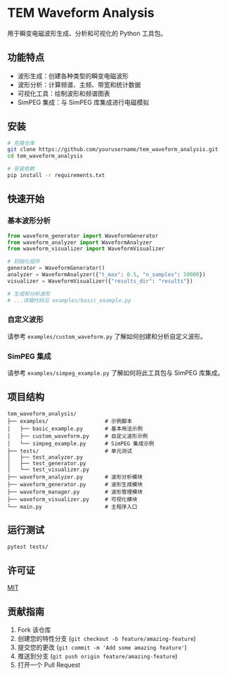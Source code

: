 # TEM Waveform Analysis

用于瞬变电磁波形生成、分析和可视化的 Python 工具包。

## 功能特点

- 波形生成：创建各种类型的瞬变电磁波形
- 波形分析：计算频谱、主频、带宽和统计数据
- 可视化工具：绘制波形和频谱图表
- SimPEG 集成：与 SimPEG 库集成进行电磁模拟

## 安装

```bash
# 克隆仓库
git clone https://github.com/yourusername/tem_waveform_analysis.git
cd tem_waveform_analysis

# 安装依赖
pip install -r requirements.txt
```

## 快速开始

### 基本波形分析

```python
from waveform_generator import WaveformGenerator
from waveform_analyzer import WaveformAnalyzer
from waveform_visualizer import WaveformVisualizer

# 初始化组件
generator = WaveformGenerator()
analyzer = WaveformAnalyzer({"t_max": 0.5, "n_samples": 50000})
visualizer = WaveformVisualizer({"results_dir": "results"})

# 生成和分析波形
# ...详细代码见 examples/basic_example.py
```

### 自定义波形

请参考 `examples/custom_waveform.py` 了解如何创建和分析自定义波形。

### SimPEG 集成

请参考 `examples/simpeg_example.py` 了解如何将此工具包与 SimPEG 库集成。

## 项目结构

```
tem_waveform_analysis/
├── examples/                  # 示例脚本
│   ├── basic_example.py       # 基本用法示例
│   ├── custom_waveform.py     # 自定义波形示例
│   └── simpeg_example.py      # SimPEG 集成示例
├── tests/                     # 单元测试
│   ├── test_analyzer.py
│   ├── test_generator.py
│   └── test_visualizer.py
├── waveform_analyzer.py       # 波形分析模块
├── waveform_generator.py      # 波形生成模块
├── waveform_manager.py        # 波形管理模块
├── waveform_visualizer.py     # 可视化模块
└── main.py                    # 主程序入口
```

## 运行测试

```bash
pytest tests/
```

## 许可证

[MIT](LICENSE)

## 贡献指南

1. Fork 该仓库
2. 创建您的特性分支 (`git checkout -b feature/amazing-feature`)
3. 提交您的更改 (`git commit -m 'Add some amazing feature'`)
4. 推送到分支 (`git push origin feature/amazing-feature`)
5. 打开一个 Pull Request
